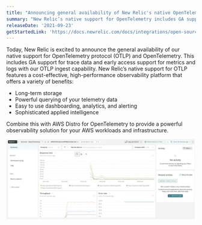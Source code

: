 ```yaml
---
title: "Announcing general availability of New Relic's native OpenTelemetry support"
summary: "New Relic’s native support for OpenTelemetry includes GA support for trace data and early access support for metrics and logs with our OTLP ingest capability."
releaseDate: '2021-09-23'
getStartedLink: 'https://docs.newrelic.com/docs/integrations/open-source-telemetry-integrations/opentelemetry/opentelemetry-quick-start/'
---
```

Today, New Relic is excited to announce the general availability of our native support for OpenTelemetry protocol (OTLP) and OpenTelemetry. This includes GA support for trace data and early access support for metrics and logs with our OTLP ingest capability. New Relic’s native support for OTLP features a cost-effective, high-performance observability platform that offers a variety of benefits:

* Long-term storage
* Powerful querying of your telemetry data
* Easy to use dashboarding, analytics, and alerting
* Sophisticated applied intelligence

Combine this with AWS Distro for OpenTelemetry to provide a powerful observability solution for your AWS workloads and infrastructure.

!["A screenshot showing OpenTelemetry data in the New Relic UI"](./images/otel.webp "OpenTelemetry data in the New Relic UI")